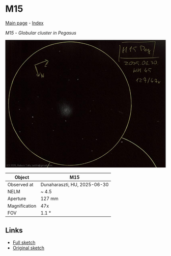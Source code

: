 # M15

[Main page](../index.md) - [Index](../pages/obj_index.md)

_M15_ - _Globular cluster in Pegasus_  

![M15](../img/m15-20250701.jpg)

Object | M15
-|-
Observed at | Dunaharaszti, HU, 2025-06-30
NELM | ~ 4.5
Aperture | 127 mm
Magnification | 47x
FOV | 1.1 °


## Links

- [Full sketch](../img/m15-gamma-del-20250701.jpg)
- [Original sketch](../scan/20250701_2.jpg)
